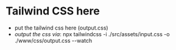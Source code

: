 # Tailwind CSS here

* put the tailwind css here (output.css)
* *output the css via*: npx tailwindcss -i ./src/assets/input.css -o ./www/css/output.css --watch